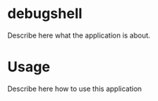 debugshell
==========

Describe here what the application is about.

Usage
=====

Describe here how to use this application
